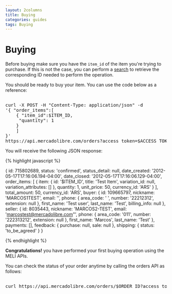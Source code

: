 ```yaml
---
layout: 2columns
title: Buying 
categories: guides
tags: Buying
---
```


# Buying

Before buying make sure you have the `item_id` of the item you're trying to purchase. If this is not the case, you can perform a [search](/search) to retrieve the corresponding ID needed to perform the operation.

You should be ready to buy your item. You can use the code below as a reference:


<pre class="terminal">

curl -X POST -H "Content-Type: application/json" -d
'{ "order_items":[
	{ "item_id":$ITEM_ID,
	 "quantity": 1
	}
	] 
}'
https://api.mercadolibre.com/orders?access_token=$ACCESS_TOKEN  
</pre>

You will receive the following JSON response:



{% highlight javascript %}

{ id: 715802689,
  status: 'confirmed',
  status_detail: null,
  date_created: '2012-05-17T17:16:06.194-04:00',
  date_closed: '2012-05-17T17:16:06.129-04:00',
  order_items: 
   [ { item: 
        { id: '$ITEM_ID',
          title: 'Test Item',
          variation_id: null,
          variation_attributes: [] },
       quantity: 1,
       unit_price: 50,
       currency_id: 'ARS' } ],
  total_amount: 50,
  currency_id: 'ARS',
  buyer: 
   { id: 109665797,
     nickname: 'MARCOS1TEST',
     email: '',
     phone: 
      { area_code: ' ',
        number: '22212312',
        extension: null },
     first_name: 'Test user',
     last_name: 'Test',
     billing_info: null },
  seller: 
   { id: 8035443,
     nickname: 'MARCOS2-TEST',
     email: 'marcostest@mercadolibre.com"',
     phone: 
      { area_code: '011',
        number: '222313212',
        extension: null },
     first_name: 'Marcos',
     last_name: 'Test' },
  payments: [],
  feedback: { purchase: null, sale: null },
  shipping: { status: 'to_be_agreed' } }

{% endhighlight %}

**Congratulations!** you have performed your first buying operation using the MELI APIs.    

You can check the status of your order anytime by calling the orders API as follows:

<pre class="terminal">

curl https://api.mercadolibre.com/orders/$ORDER_ID?access_token=$ACCESS_TOKEN  
</pre>
